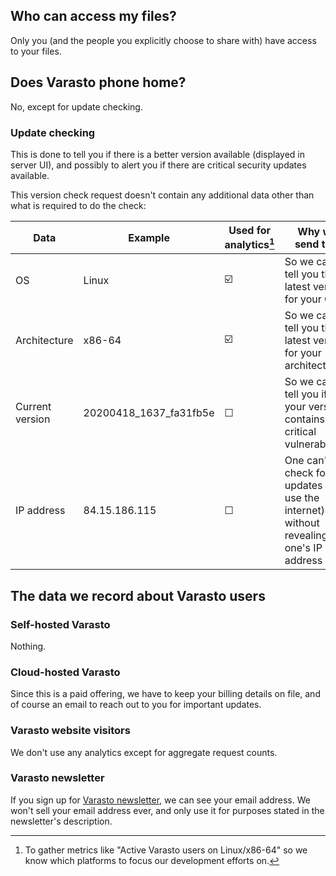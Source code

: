 Who can access my files?
------------------------

Only you (and the people you explicitly choose to share with) have access to your files.


Does Varasto phone home?
------------------------

No, except for update checking.


### Update checking

This is done to tell you if there is a better version available (displayed in server UI),
and possibly to alert you if there are critical security updates available.

This version check request doesn't contain any additional data other than what is required
to do the check:

| Data | Example | Used for analytics[^1] | Why we send this |
|------|---------|--------------------|------------------|
| OS | Linux | ☑️ | So we can tell you the latest version for your OS |
| Architecture | x86-64 | ☑️ | So we can tell you the latest version for your architecture |
| Current version | 20200418_1637_fa31fb5e | ☐ | So we can tell you if your version contains critical vulnerabilities |
| IP address | 84.15.186.115 | ☐ | One can't check for updates (or use the internet) without revealing one's IP address |


The data we record about Varasto users
--------------------------------------

### Self-hosted Varasto

Nothing.


### Cloud-hosted Varasto

Since this is a paid offering, we have to keep your billing details on file, and of course
an email to reach out to you for important updates.


### Varasto website visitors

We don't use any analytics except for aggregate request counts.


### Varasto newsletter

If you sign up for [Varasto newsletter](https://buttondown.email/varasto), we can see your
email address. We won't sell your email address ever, and only use it for purposes stated
in the newsletter's description.


[^1]: To gather metrics like "Active Varasto users on Linux/x86-64" so we know which
      platforms to focus our development efforts on.
